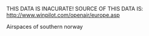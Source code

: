 THIS DATA IS INACURATE!
SOURCE OF THIS DATA IS: http://www.winpilot.com/openair/europe.asp

Airspaces of southern norway
